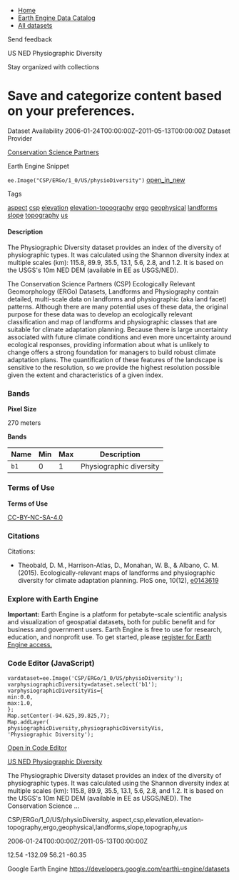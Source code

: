 



* [Home](https://developers.google.com/)
* [Earth Engine Data Catalog](https://developers.google.com/earth-engine/datasets)
* [All datasets](https://developers.google.com/earth-engine/datasets/catalog)





 
 
 Send feedback
 
 

US NED Physiographic Diversity


 
 Stay organized with collections
 

 
 Save and categorize content based on your preferences.
================================================================================================================================








Dataset Availability
2006\-01\-24T00:00:00Z–2011\-05\-13T00:00:00Z
Dataset Provider


[Conservation Science Partners](https://www.csp-inc.org/)



Earth Engine Snippet


`ee.Image("CSP/ERGo/1_0/US/physioDiversity")` 
[open\_in\_new](https://code.earthengine.google.com/?scriptPath=Examples:Datasets/CSP/CSP_ERGo_1_0_US_physioDiversity)





Tags


[aspect](/earth-engine/datasets/tags/aspect)
[csp](/earth-engine/datasets/tags/csp)
[elevation](/earth-engine/datasets/tags/elevation)
[elevation\-topography](/earth-engine/datasets/tags/elevation-topography)
[ergo](/earth-engine/datasets/tags/ergo)
[geophysical](/earth-engine/datasets/tags/geophysical)
[landforms](/earth-engine/datasets/tags/landforms)
[slope](/earth-engine/datasets/tags/slope)
[topography](/earth-engine/datasets/tags/topography)
[us](/earth-engine/datasets/tags/us)








#### Description



The Physiographic Diversity dataset provides an index of the diversity of
physiographic types. It was calculated using the Shannon diversity index at
multiple scales (km): 115\.8, 89\.9, 35\.5, 13\.1, 5\.6, 2\.8, and 1\.2\. It is
based on the USGS's 10m NED DEM (available in EE as USGS/NED).


The Conservation Science Partners (CSP) Ecologically Relevant Geomorphology
(ERGo) Datasets, Landforms and Physiography contain detailed, multi\-scale
data on landforms and physiographic (aka land facet) patterns. Although
there are many potential uses of these data, the original purpose for these
data was to develop an ecologically relevant classification and map of
landforms and physiographic classes that are suitable for climate adaptation
planning. Because there is large uncertainty associated with future climate
conditions and even more uncertainty around ecological responses, providing
information about what is unlikely to change offers a strong foundation for
managers to build robust climate adaptation plans. The quantification of
these features of the landscape is sensitive to the resolution, so we
provide the highest resolution possible given the extent and characteristics
of a given index.





### Bands



**Pixel Size**
  
270 meters



**Bands**




| Name | Min | Max | Description |
| --- | --- | --- | --- |
| `b1` | 0 | 1 | Physiographic diversity |




### Terms of Use


**Terms of Use**


[CC\-BY\-NC\-SA\-4\.0](https://spdx.org/licenses/CC-BY-NC-SA-4.0.html)




### Citations



Citations:
* Theobald, D. M., Harrison\-Atlas, D., Monahan, W. B., \& Albano, C. M.
(2015\). Ecologically\-relevant maps of landforms and physiographic diversity
for climate adaptation planning. PloS one, 10(12\),
[e0143619](https://journals.plos.org/plosone/article?id=10.1371/journal.pone.0143619)





### Explore with Earth Engine


**Important:** 
 Earth Engine is a platform for petabyte\-scale scientific analysis and visualization of
 geospatial datasets, both for public benefit and for business and government users.
 Earth Engine is free to use for research, education, and nonprofit use. To get started, please
 [register for Earth Engine access.](https://console.cloud.google.com/earth-engine)



### Code Editor (JavaScript)



```
vardataset=ee.Image('CSP/ERGo/1_0/US/physioDiversity');
varphysiographicDiversity=dataset.select('b1');
varphysiographicDiversityVis={
min:0.0,
max:1.0,
};
Map.setCenter(-94.625,39.825,7);
Map.addLayer(
physiographicDiversity,physiographicDiversityVis,
'Physiographic Diversity');
```



[Open in Code Editor](https://code.earthengine.google.com/?scriptPath=Examples:Datasets/CSP/CSP_ERGo_1_0_US_physioDiversity)


[US NED Physiographic Diversity](/earth-engine/datasets/catalog/CSP_ERGo_1_0_US_physioDiversity)

The Physiographic Diversity dataset provides an index of the diversity of physiographic types. It was calculated using the Shannon diversity index at multiple scales (km): 115\.8, 89\.9, 35\.5, 13\.1, 5\.6, 2\.8, and 1\.2\. It is based on the USGS's 10m NED DEM (available in EE as USGS/NED). The Conservation Science …

 CSP/ERGo/1\_0/US/physioDiversity,
 aspect,csp,elevation,elevation\-topography,ergo,geophysical,landforms,slope,topography,us

2006\-01\-24T00:00:00Z/2011\-05\-13T00:00:00Z



 12\.54 \-132\.09 56\.21 \-60\.35
 



Google Earth Engine
https://developers.google.com/earth\-engine/datasets








